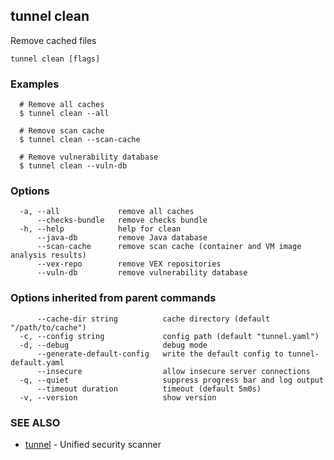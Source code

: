 ## tunnel clean

Remove cached files

```
tunnel clean [flags]
```

### Examples

```
  # Remove all caches
  $ tunnel clean --all

  # Remove scan cache
  $ tunnel clean --scan-cache

  # Remove vulnerability database
  $ tunnel clean --vuln-db

```

### Options

```
  -a, --all             remove all caches
      --checks-bundle   remove checks bundle
  -h, --help            help for clean
      --java-db         remove Java database
      --scan-cache      remove scan cache (container and VM image analysis results)
      --vex-repo        remove VEX repositories
      --vuln-db         remove vulnerability database
```

### Options inherited from parent commands

```
      --cache-dir string          cache directory (default "/path/to/cache")
  -c, --config string             config path (default "tunnel.yaml")
  -d, --debug                     debug mode
      --generate-default-config   write the default config to tunnel-default.yaml
      --insecure                  allow insecure server connections
  -q, --quiet                     suppress progress bar and log output
      --timeout duration          timeout (default 5m0s)
  -v, --version                   show version
```

### SEE ALSO

- [tunnel](tunnel.md) - Unified security scanner
